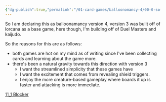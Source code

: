 ```yaml
---
{"dg-publish":true,"permalink":"/01-card-games/balloonomancy-4/00-0-so-what-s-being-done-here/","tags":["gardenEntry"]}
---
```



So I am declaring this as balloonamancy version 4, version 3 was built off of lorcana as a base game, here though, I'm building off of Duel Masters and kaijudo.

So the reasons for this are as follows:
- both games are hot on my mind as of writing since I've been collecting cards and learning about the game more.
- there's been a natural gravity towards this direction with version 3
	- I want the streamlined simplicity that these games have
	- I want the excitement that comes from revealing shield triggers.
	- I enjoy the more creature-based gameplay where boards it up is faster and attacking is more immediate.

[11_1 Blocker](11_1%20Blocker.md)
